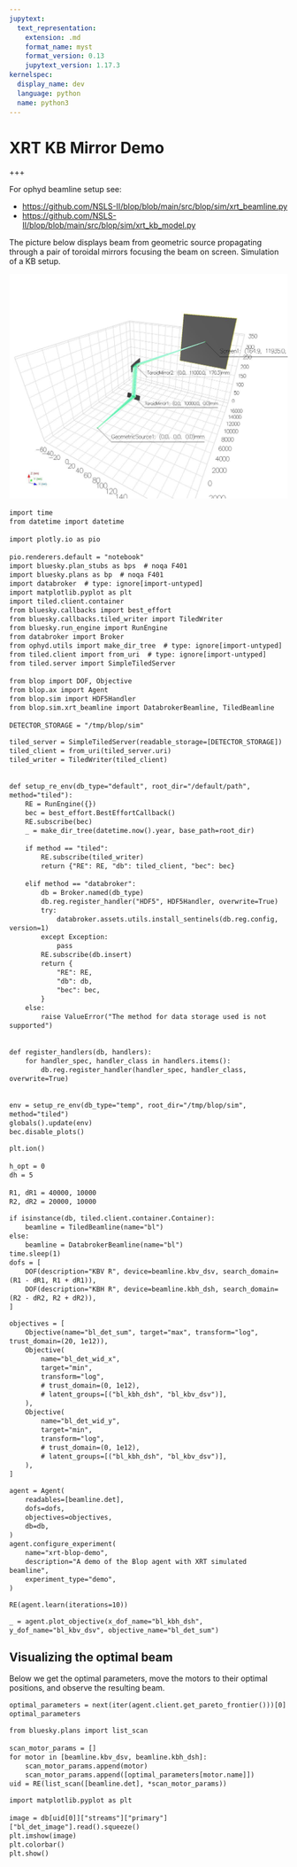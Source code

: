 ```yaml
---
jupytext:
  text_representation:
    extension: .md
    format_name: myst
    format_version: 0.13
    jupytext_version: 1.17.3
kernelspec:
  display_name: dev
  language: python
  name: python3
---
```


# XRT KB Mirror Demo

+++

For ophyd beamline setup see: 
- https://github.com/NSLS-II/blop/blob/main/src/blop/sim/xrt_beamline.py
- https://github.com/NSLS-II/blop/blob/main/src/blop/sim/xrt_kb_model.py

The picture below displays beam from geometric source propagating through a pair of toroidal mirrors focusing the beam on screen. Simulation of a KB setup.

![xrt_blop_layout_w.jpg](../_static/xrt_blop_layout_w.jpg)

```{code-cell} ipython3
import time
from datetime import datetime

import plotly.io as pio

pio.renderers.default = "notebook"
import bluesky.plan_stubs as bps  # noqa F401
import bluesky.plans as bp  # noqa F401
import databroker  # type: ignore[import-untyped]
import matplotlib.pyplot as plt
import tiled.client.container
from bluesky.callbacks import best_effort
from bluesky.callbacks.tiled_writer import TiledWriter
from bluesky.run_engine import RunEngine
from databroker import Broker
from ophyd.utils import make_dir_tree  # type: ignore[import-untyped]
from tiled.client import from_uri  # type: ignore[import-untyped]
from tiled.server import SimpleTiledServer

from blop import DOF, Objective
from blop.ax import Agent
from blop.sim import HDF5Handler
from blop.sim.xrt_beamline import DatabrokerBeamline, TiledBeamline

DETECTOR_STORAGE = "/tmp/blop/sim"
```

```{code-cell} ipython3
tiled_server = SimpleTiledServer(readable_storage=[DETECTOR_STORAGE])
tiled_client = from_uri(tiled_server.uri)
tiled_writer = TiledWriter(tiled_client)


def setup_re_env(db_type="default", root_dir="/default/path", method="tiled"):
    RE = RunEngine({})
    bec = best_effort.BestEffortCallback()
    RE.subscribe(bec)
    _ = make_dir_tree(datetime.now().year, base_path=root_dir)

    if method == "tiled":
        RE.subscribe(tiled_writer)
        return {"RE": RE, "db": tiled_client, "bec": bec}

    elif method == "databroker":
        db = Broker.named(db_type)
        db.reg.register_handler("HDF5", HDF5Handler, overwrite=True)
        try:
            databroker.assets.utils.install_sentinels(db.reg.config, version=1)
        except Exception:
            pass
        RE.subscribe(db.insert)
        return {
            "RE": RE,
            "db": db,
            "bec": bec,
        }
    else:
        raise ValueError("The method for data storage used is not supported")


def register_handlers(db, handlers):
    for handler_spec, handler_class in handlers.items():
        db.reg.register_handler(handler_spec, handler_class, overwrite=True)


env = setup_re_env(db_type="temp", root_dir="/tmp/blop/sim", method="tiled")
globals().update(env)
bec.disable_plots()
```

```{code-cell} ipython3
plt.ion()

h_opt = 0
dh = 5

R1, dR1 = 40000, 10000
R2, dR2 = 20000, 10000
```

```{code-cell} ipython3
if isinstance(db, tiled.client.container.Container):
    beamline = TiledBeamline(name="bl")
else:
    beamline = DatabrokerBeamline(name="bl")
time.sleep(1)
dofs = [
    DOF(description="KBV R", device=beamline.kbv_dsv, search_domain=(R1 - dR1, R1 + dR1)),
    DOF(description="KBH R", device=beamline.kbh_dsh, search_domain=(R2 - dR2, R2 + dR2)),
]
```

```{code-cell} ipython3
objectives = [
    Objective(name="bl_det_sum", target="max", transform="log", trust_domain=(20, 1e12)),
    Objective(
        name="bl_det_wid_x",
        target="min",
        transform="log",
        # trust_domain=(0, 1e12),
        # latent_groups=[("bl_kbh_dsh", "bl_kbv_dsv")],
    ),
    Objective(
        name="bl_det_wid_y",
        target="min",
        transform="log",
        # trust_domain=(0, 1e12),
        # latent_groups=[("bl_kbh_dsh", "bl_kbv_dsv")],
    ),
]
```

```{code-cell} ipython3
agent = Agent(
    readables=[beamline.det],
    dofs=dofs,
    objectives=objectives,
    db=db,
)
agent.configure_experiment(
    name="xrt-blop-demo",
    description="A demo of the Blop agent with XRT simulated beamline",
    experiment_type="demo",
)
```

```{code-cell} ipython3
RE(agent.learn(iterations=10))
```

```{code-cell} ipython3
_ = agent.plot_objective(x_dof_name="bl_kbh_dsh", y_dof_name="bl_kbv_dsv", objective_name="bl_det_sum")
```

## Visualizing the optimal beam

Below we get the optimal parameters, move the motors to their optimal positions, and observe the resulting beam.

```{code-cell} ipython3
optimal_parameters = next(iter(agent.client.get_pareto_frontier()))[0]
optimal_parameters
```

```{code-cell} ipython3
from bluesky.plans import list_scan

scan_motor_params = []
for motor in [beamline.kbv_dsv, beamline.kbh_dsh]:
    scan_motor_params.append(motor)
    scan_motor_params.append([optimal_parameters[motor.name]])
uid = RE(list_scan([beamline.det], *scan_motor_params))
```

```{code-cell} ipython3
import matplotlib.pyplot as plt

image = db[uid[0]]["streams"]["primary"]["bl_det_image"].read().squeeze()
plt.imshow(image)
plt.colorbar()
plt.show()
```
